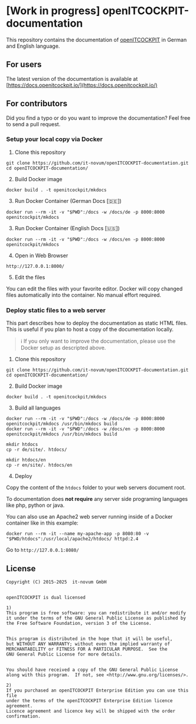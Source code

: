 # [Work in progress] openITCOCKPIT-documentation

This repository contains the documentation of [openITCOCKPIT](https://github.com/it-novum/openITCOCKPIT)
in German and English language.

## For users

The latest version of the documentation is available at
[https://docs.openitcockpit.io/](https://docs.openitcockpit.io/)

## For contributors

Did you find a typo or do you want to improve the documentation?
Feel free to send a pull request.


### Setup your local copy via Docker

1. Clone this repository
```
git clone https://github.com/it-novum/openITCOCKPIT-documentation.git
cd openITCOCKPIT-documentation/
```

2. Build Docker image
```
docker build . -t openitcockpit/mkdocs
```

3. Run Docker Container (German Docs [🇩🇪])
```
docker run --rm -it -v "$PWD":/docs -w /docs/de -p 8000:8000 openitcockpit/mkdocs
```

3. Run Docker Container (English Docs [🇺🇸])
```
docker run --rm -it -v "$PWD":/docs -w /docs/en -p 8000:8000 openitcockpit/mkdocs
```

4. Open in Web Browser
```
http://127.0.0.1:8000/
```

5. Edit the files

You can edit the files with your favorite editor. Docker will copy changed files automatically into the container. No manual effort required.

### Deploy static files to a web server
This part describes how to deploy the documentation as static HTML files. This is useful if you plan to host a copy of the documentation locally.

> :information_source: If you only want to improve the documentation, please use the Docker setup as descripted above.

1. Clone this repository
```
git clone https://github.com/it-novum/openITCOCKPIT-documentation.git
cd openITCOCKPIT-documentation/
```

2. Build Docker image
```
docker build . -t openitcockpit/mkdocs
```

3. Build all languages
```
docker run --rm -it -v "$PWD":/docs -w /docs/de -p 8000:8000 openitcockpit/mkdocs /usr/bin/mkdocs build
docker run --rm -it -v "$PWD":/docs -w /docs/en -p 8000:8000 openitcockpit/mkdocs /usr/bin/mkdocs build

mkdir htdocs
cp -r de/site/. htdocs/

mkdir htdocs/en
cp -r en/site/. htdocs/en
```

4. Deploy

Copy the content of the `htdocs` folder to your web servers document root.

To documentation does **not require** any server side programing languages like php, python or java. 

You can also use an Apache2 web server running inside of a Docker container like in this example:
```
docker run --rm -it --name my-apache-app -p 8080:80 -v "$PWD/htdocs":/usr/local/apache2/htdocs/ httpd:2.4
```

Go to `http://127.0.0.1:8080/`


## License
```
Copyright (C) 2015-2025  it-novum GmbH


openITCOCKPIT is dual licensed

1)
This program is free software: you can redistribute it and/or modify
it under the terms of the GNU General Public License as published by
the Free Software Foundation, version 3 of the License.


This program is distributed in the hope that it will be useful,
but WITHOUT ANY WARRANTY; without even the implied warranty of
MERCHANTABILITY or FITNESS FOR A PARTICULAR PURPOSE.  See the
GNU General Public License for more details.


You should have received a copy of the GNU General Public License
along with this program.  If not, see <http://www.gnu.org/licenses/>.

2)
If you purchased an openITCOCKPIT Enterprise Edition you can use this file
under the terms of the openITCOCKPIT Enterprise Edition licence agreement.
Licence agreement and licence key will be shipped with the order
confirmation.
```
